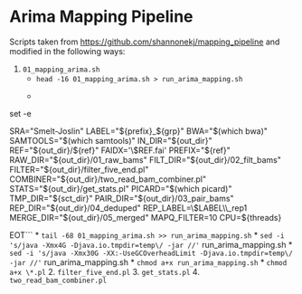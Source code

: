 # Arima Mapping Pipeline
Scripts taken from https://github.com/shannonekj/mapping_pipeline and modified in the following ways:
1. `01_mapping_arima.sh`
    * `head -16 01_mapping_arima.sh > run_arima_mapping.sh`
    * ```cat << EOT >> run_arima_mapping.sh
set -e

SRA="Smelt-Joslin"
LABEL="${prefix}_${grp}"
BWA="$(which bwa)"
SAMTOOLS="$(which samtools)"
IN_DIR="${out_dir}"
REF="${out_dir}/${ref}"
FAIDX='\$REF.fai'
PREFIX="${ref}"
RAW_DIR="${out_dir}/01_raw_bams"
FILT_DIR="${out_dir}/02_filt_bams"
FILTER="${out_dir}/filter_five_end.pl"
COMBINER="${out_dir}/two_read_bam_combiner.pl"
STATS="${out_dir}/get_stats.pl"
PICARD="$(which picard)"
TMP_DIR="${sct_dir}"
PAIR_DIR="${out_dir}/03_pair_bams"
REP_DIR="${out_dir}/04_deduped"
REP_LABEL=\$LABEL\\_rep1
MERGE_DIR="${out_dir}/05_merged"
MAPQ_FILTER=10
CPU=${threads}

EOT```
    * `tail -68 01_mapping_arima.sh >> run_arima_mapping.sh`
    * `sed -i 's/java -Xmx4G -Djava.io.tmpdir=temp\/ -jar //'` run_arima_mapping.sh 
    * `sed -i 's/java -Xmx30G -XX:-UseGCOverheadLimit -Djava.io.tmpdir=temp\/ -jar //'` run_arima_mapping.sh
    * `chmod a+x run_arima_mapping.sh`
    * `chmod a+x \*.pl`
2. `filter_five_end.pl`
3. `get_stats.pl`
4. `two_read_bam_combiner.pl`
